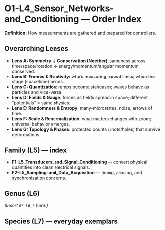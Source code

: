 # O1-L4_Sensor_Networks-and_Conditioning — Order Index
**Definition:** How measurements are gathered and prepared for controllers.

## Overarching Lenses

- **Lens A: Symmetry -> Conservation (Noether)**: sameness across time/space/rotation → energy/momentum/angular momentum conserved.
- **Lens B: Frames & Relativity**: who’s measuring; speed limits; when the stage (spacetime) bends.
- **Lens C: Quantization**: ramps become staircases; waves behave as particles and vice-versa.
- **Lens D: Fields & Gauge**: forces as fields spread in space; different “potentials” = same physics.
- **Lens E: Randomness & Entropy**: many-microstates, noise, arrows of time.
- **Lens F: Scale & Renormalization**: what matters changes with zoom; universal behavior emerges.
- **Lens G: Topology & Phases**: protected counts (knots/holes) that survive deformations.

## Family (L5) — index
- **F1-L5_Transducers_and_Signal_Conditioning** — convert physical quantities into clean electrical signals.
- **F2-L5_Sampling-and_Data_Acquisition** — timing, aliasing, and synchronization concerns.

## Genus (L6)
_(Insert `G*-L6_*` here.)_

## Species (L7) — everyday exemplars
